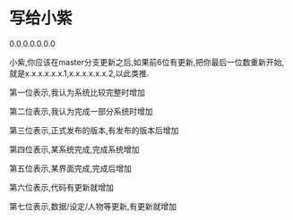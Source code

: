 # 写给小紫
0.0.0.0.0.0.0

小紫,你应该在master分支更新之后,如果前6位有更新,把你最后一位数重新开始,就是x.x.x.x.x.x.1,x.x.x.x.x.x.2,以此类推.

第一位表示,我认为系统比较完整时增加 

第二位表示,我认为完成一部分系统时增加 

第三位表示,正式发布的版本,有发布的版本后增加 

第四位表示,某系统完成,完成系统增加 

第五位表示,某界面完成,完成后增加 

第六位表示,代码有更新就增加 

第七位表示,数据/设定/人物等更新,有更新就增加

